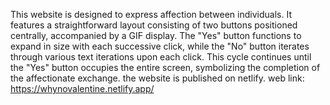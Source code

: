 This website is designed to express affection between individuals. It features a straightforward layout consisting of two buttons positioned centrally, accompanied by a GIF display. The "Yes" button functions to expand in size with each successive click, while the "No" button iterates through various text iterations upon each click. This cycle continues until the "Yes" button occupies the entire screen, symbolizing the completion of the affectionate exchange. the website is published on netlify. web link: https://whynovalentine.netlify.app/
